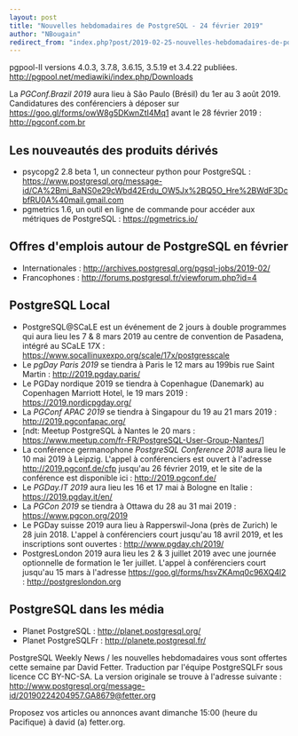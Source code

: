 ```yaml
---
layout: post
title: "Nouvelles hebdomadaires de PostgreSQL - 24 février 2019"
author: "NBougain"
redirect_from: "index.php?post/2019-02-25-nouvelles-hebdomadaires-de-postgresql-24-fevrier-2019 "
---
```



<p>pgpool-II versions 4.0.3, 3.7.8, 3.6.15, 3.5.19 et 3.4.22 publi&eacute;es. <a target="_blank" href="http://pgpool.net/mediawiki/index.php/Downloads">http://pgpool.net/mediawiki/index.php/Downloads</a></p>

<p>La <em>PGConf.Brazil 2019</em> aura lieu &agrave; S&atilde;o Paulo (Br&eacute;sil) du 1er au 3 ao&ucirc;t 2019. Candidatures des conf&eacute;renciers &agrave; d&eacute;poser sur <a target="_blank" href="https://goo.gl/forms/owW8g5DKwnZtI4Mq1">https://goo.gl/forms/owW8g5DKwnZtI4Mq1</a> avant le 28 f&eacute;vrier 2019&nbsp;: <a target="_blank" href="http://pgconf.com.br">http://pgconf.com.br</a></p>

<h2>Les nouveaut&eacute;s des produits d&eacute;riv&eacute;s</h2>

<ul>

<li>psycopg2 2.8 beta 1, un connecteur python pour PostgreSQL&nbsp;: <a target="_blank" href="https://www.postgresql.org/message-id/CA%2Bmi_8aNS0e29cWbd42Erdu_OW5Jx%2BQ5O_Hre%2BWdF3DcbfRU0A%40mail.gmail.com">https://www.postgresql.org/message-id/CA%2Bmi_8aNS0e29cWbd42Erdu_OW5Jx%2BQ5O_Hre%2BWdF3DcbfRU0A%40mail.gmail.com</a></li>

<li>pgmetrics 1.6, un outil en ligne de commande pour acc&eacute;der aux m&eacute;triques de PostgreSQL&nbsp;: <a target="_blank" href="https://pgmetrics.io/">https://pgmetrics.io/</a></li>

</ul>

<!--more-->


<h2>Offres d'emplois autour de PostgreSQL en f&eacute;vrier</h2>

<ul>

<li>Internationales : <a target="_blank" href="http://archives.postgresql.org/pgsql-jobs/2019-02/">http://archives.postgresql.org/pgsql-jobs/2019-02/</a></li>

<li>Francophones : <a target="_blank" href="http://forums.postgresql.fr/viewforum.php?id=4">http://forums.postgresql.fr/viewforum.php?id=4</a></li>

</ul>

<h2>PostgreSQL Local</h2>

<ul>

<li>PostgreSQL@SCaLE est un &eacute;v&eacute;nement de 2 jours &agrave; double programmes qui aura lieu les 7 & 8 mars 2019 au centre de convention de Pasadena, int&eacute;gr&eacute; au SCaLE 17X&nbsp;: <a target="_blank" href="https://www.socallinuxexpo.org/scale/17x/postgresscale">https://www.socallinuxexpo.org/scale/17x/postgresscale</a></li>

<li>Le <em>pgDay Paris 2019</em> se tiendra &agrave; Paris le 12 mars au 199bis rue Saint Martin&nbsp;: <a target="_blank" href="http://2019.pgday.paris/">http://2019.pgday.paris/</a></li>

<li>Le PGDay nordique 2019 se tiendra &agrave; Copenhague (Danemark) au Copenhagen Marriott Hotel, le 19 mars 2019&nbsp;: <a target="_blank" href="https://2019.nordicpgday.org/">https://2019.nordicpgday.org/</a></li>

<li>La <em>PGConf APAC 2019</em> se tiendra &agrave; Singapour du 19 au 21 mars 2019&nbsp;: <a target="_blank" href="http://2019.pgconfapac.org/">http://2019.pgconfapac.org/</a></li>

<li>[ndt: Meetup PostgreSQL à Nantes le 20 mars&nbsp;: <a target="_blank" href="https://www.meetup.com/fr-FR/PostgreSQL-User-Group-Nantes/">https://www.meetup.com/fr-FR/PostgreSQL-User-Group-Nantes/</a>]</li>

<li>La conf&eacute;rence germanophone <em>PostgreSQL Conference 2018</em> aura lieu le 10 mai 2019 &agrave; Leipzig. L'appel &agrave; conf&eacute;renciers est ouvert &agrave; l'adresse <a target="_blank" href="http://2019.pgconf.de/cfp">http://2019.pgconf.de/cfp</a> jusqu'au 26 f&eacute;vrier 2019, et le site de la conf&eacute;rence est disponible ici&nbsp;: <a target="_blank" href="http://2019.pgconf.de/">http://2019.pgconf.de/</a></li>

<li>Le <em>PGDay.IT 2019</em> aura lieu les 16 et 17 mai &agrave; Bologne en Italie&nbsp;: <a target="_blank" href="https://2019.pgday.it/en/">https://2019.pgday.it/en/</a></li>

<li>La <em>PGCon 2019</em> se tiendra &agrave; Ottawa du 28 au 31 mai 2019&nbsp;: <a target="_blank" href="https://www.pgcon.org/2019">https://www.pgcon.org/2019</a></li>

<li>Le PGDay suisse 2019 aura lieu &agrave; Rapperswil-Jona (pr&egrave;s de Zurich) le 28 juin 2018. L'appel &agrave; conf&eacute;renciers court jusqu'au 18 avril 2019, et les inscriptions sont ouvertes&nbsp;: <a target="_blank" href="http://www.pgday.ch/2019/">http://www.pgday.ch/2019/</a></li>

<li>PostgresLondon 2019 aura lieu les 2 & 3 juillet 2019 avec une journ&eacute;e optionnelle de formation le 1er juillet. L'appel &agrave; conf&eacute;renciers court jusqu'au 15 mars &agrave; l'adresse <a target="_blank" href="https://goo.gl/forms/hsvZKAmq0c96XQ4l2">https://goo.gl/forms/hsvZKAmq0c96XQ4l2</a> : <a target="_blank" href="http://postgreslondon.org">http://postgreslondon.org</a></li>

</ul>

<h2>PostgreSQL dans les m&eacute;dia</h2>

<ul>

<li>Planet PostgreSQL : <a target="_blank" href="http://planet.postgresql.org/">http://planet.postgresql.org/</a></li>

<li>Planet PostgreSQLFr : <a target="_blank" href="http://planete.postgresql.fr/">http://planete.postgresql.fr/</a></li>

</ul>

<p>PostgreSQL Weekly News / les nouvelles hebdomadaires vous sont offertes cette semaine par David Fetter. Traduction par l'&eacute;quipe PostgreSQLFr sous licence CC BY-NC-SA. La version originale se trouve &agrave; l'adresse suivante : <a target="_blank" href="http://www.postgresql.org/message-id/20190224204957.GA8679@fetter.org">http://www.postgresql.org/message-id/20190224204957.GA8679@fetter.org</a></p>

<p>Proposez vos articles ou annonces avant dimanche 15:00 (heure du Pacifique) &agrave; david (a) fetter.org.</p>